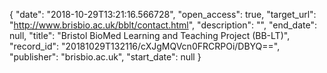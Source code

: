 {
  "date": "2018-10-29T13:21:16.566728", 
  "open_access": true, 
  "target_url": "http://www.brisbio.ac.uk/bblt/contact.html", 
  "description": "", 
  "end_date": null, 
  "title": "Bristol BioMed Learning and Teaching Project (BB-LT)", 
  "record_id": "20181029T132116/cXJgMQVcn0FRCRPOi/DBYQ==", 
  "publisher": "brisbio.ac.uk", 
  "start_date": null
}

